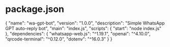 # package.json
{
  "name": "wa-gpt-bot",
  "version": "1.0.0",
  "description": "Simple WhatsApp GPT auto-reply bot",
  "main": "index.js",
  "scripts": {
    "start": "node index.js"
  },
  "dependencies": {
    "whatsapp-web.js": "^1.19.1",
    "openai": "^4.10.0",
    "qrcode-terminal": "^0.12.0",
    "dotenv": "^16.0.3"
  }
}
